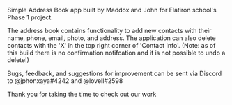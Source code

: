 Simple Address Book app built by Maddox and John for Flatiron school's Phase 1 project.

The address book contains functionality to add new contacts with their name, phone, email, photo, and address. The application can also delete contacts with the 'X' in the top right corner of 'Contact Info'. (Note: as of this build there is no confirmation notifcation and it is not possible to undo a delete!)

Bugs, feedback, and suggestions for improvement can be sent via Discord to @jphonxaya#4242 and @lovell#2598

Thank you for taking the time to check out our work
